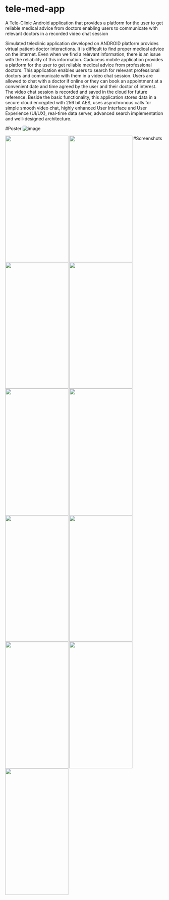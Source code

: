 # tele-med-app
A Tele-Clinic Android application that provides a platform for the user to get reliable medical advice from doctors enabling users to communicate with relevant doctors in a recorded video chat session

Simulated teleclinic application developed on ANDROID platform provides virtual patient-doctor interactions. It is difficult to find proper medical advice on the internet. Even when we find a relevant information, there is an issue with the reliability of this information.  Caduceus mobile application provides a platform for the user to get reliable medical advice from professional doctors. This application enables users to search for relevant professional doctors and communicate with them in a video chat session.  Users are allowed to chat with a doctor if online or they can book an appointment at a convenient date and time agreed by the user and their doctor of interest. The video chat session is recorded and saved in the cloud for future reference. Beside the basic functionality, this application stores data in a secure cloud encrypted with 256 bit AES, uses asynchronous calls for simple smooth video chat, highly enhanced User Interface and User Experience (UI/UX), real-time data server, advanced search implementation and well-designed architecture.

#Poster
![image](https://user-images.githubusercontent.com/5493876/39847423-2664f516-53c7-11e8-9d48-adb838c943ef.png)

#Screenshots
<img align="left" width="200" height="400" src="https://user-images.githubusercontent.com/5493876/39847609-1175337c-53c8-11e8-8f1e-18afbd8057a2.jpg">
<img align="left" width="200" height="400" src="https://user-images.githubusercontent.com/5493876/39847617-180b8330-53c8-11e8-960c-7e31832be74b.jpg">
<img align="left" width="200" height="400" src="https://user-images.githubusercontent.com/5493876/39847622-1bebfee4-53c8-11e8-9035-23de9ffd4129.jpg">
<img align="left" width="200" height="400" src="https://user-images.githubusercontent.com/5493876/39847930-ca7c57b4-53c9-11e8-9dbd-50145aa7b774.jpg">
<img align="left" width="200" height="400" src="https://user-images.githubusercontent.com/5493876/39847623-1e3dd384-53c8-11e8-9365-800137475875.jpg">
<img align="left" width="200" height="400" src="https://user-images.githubusercontent.com/5493876/39847624-1fe4922c-53c8-11e8-9618-128830e5d8f8.jpg">
<img align="left" width="200" height="400" src="https://user-images.githubusercontent.com/5493876/39847625-215fba28-53c8-11e8-9348-9fd9d81fc230.jpg">
<img align="left" width="200" height="400" src="https://user-images.githubusercontent.com/5493876/39847628-22eeb0e2-53c8-11e8-8133-be7593df3c4f.jpg">
<img align="left" width="200" height="400" src="https://user-images.githubusercontent.com/5493876/39847631-2508228c-53c8-11e8-99db-d30060388fd9.jpg">
<img align="left" width="200" height="400" src="https://user-images.githubusercontent.com/5493876/39847634-26f26a94-53c8-11e8-86b3-b1fb6517ecad.jpg">
<img align="left" width="200" height="400" src="https://user-images.githubusercontent.com/5493876/39847637-28f92648-53c8-11e8-8266-d2c387cbed69.jpg">

